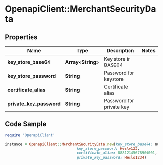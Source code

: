 # OpenapiClient::MerchantSecurityData

## Properties

Name | Type | Description | Notes
------------ | ------------- | ------------- | -------------
**key_store_base64** | **Array&lt;String&gt;** | Key store in BASE64 | 
**key_store_password** | **String** | Password for keystore | 
**certificate_alias** | **String** | Certificate alias | 
**private_key_password** | **String** | Password for private key | 

## Code Sample

```ruby
require 'OpenapiClient'

instance = OpenapiClient::MerchantSecurityData.new(key_store_base64: null,
                                 key_store_password: Heslo123,
                                 certificate_alias: 88812345678900001,
                                 private_key_password: Heslo1234)
```


